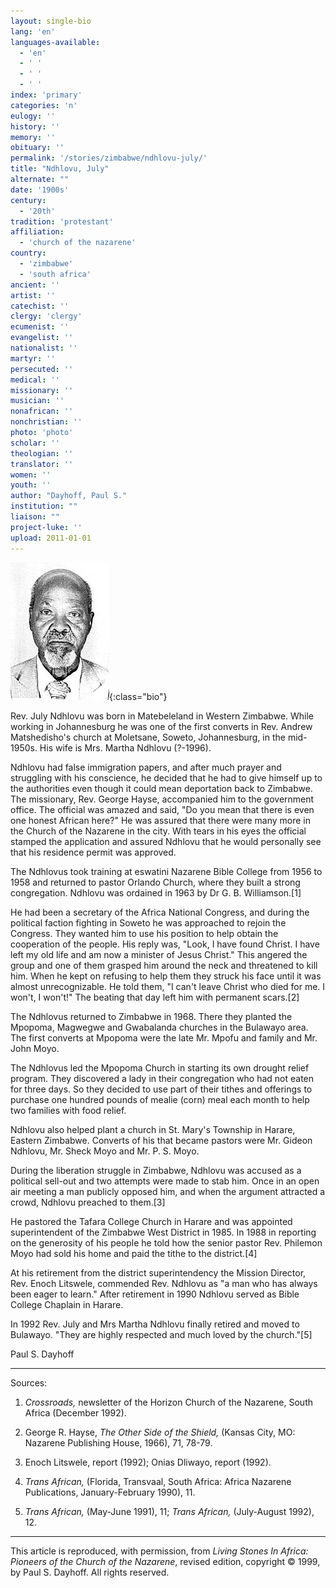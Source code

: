 ```yaml
---
layout: single-bio
lang: 'en'
languages-available:
  - 'en'
  - ' '
  - ' '
  - ' '
index: 'primary'
categories: 'n'
eulogy: ''
history: ''
memory: ''
obituary: ''
permalink: '/stories/zimbabwe/ndhlovu-july/'
title: "Ndhlovu, July"
alternate: ""
date: '1900s'
century:
  - '20th'
tradition: 'protestant'
affiliation:
  - 'church of the nazarene'
country:
  - 'zimbabwe'
  - 'south africa'
ancient: ''
artist: ''
catechist: ''
clergy: 'clergy'
ecumenist: ''
evangelist: ''
nationalist: ''
martyr: ''
persecuted: ''
medical: ''
missionary: ''
musician: ''
nonafrican: ''
nonchristian: ''
photo: 'photo'
scholar: ''
theologian: ''
translator: ''
women: ''
youth: ''
author: "Dayhoff, Paul S."
institution: ""
liaison: ""
project-luke: ''
upload: 2011-01-01
---
```


![July Ndhlovu](/images/bio-pics/zimbabwe/ndhlovu-july/ndhlovu_july.jpg){:class="bio"}

Rev. July Ndhlovu was born in Matebeleland in Western Zimbabwe. While working in Johannesburg he was one of the first converts in Rev. Andrew Matshedisho's church at Moletsane, Soweto, Johannesburg, in the mid-1950s.  His wife is Mrs. Martha Ndhlovu (?-1996).

Ndhlovu had false immigration papers, and after much prayer and struggling with his conscience, he decided that he had to give himself up to the authorities even though it could mean deportation back to Zimbabwe.  The missionary, Rev. George Hayse, accompanied him to the government office.  The official was amazed and said, "Do you mean that there is even one honest African here?"  He was assured that there were many more in the Church of the Nazarene in the city.  With tears in his eyes the official stamped the application and assured Ndhlovu that he would personally see that his residence permit was approved.

The Ndhlovus took training at eswatini Nazarene Bible College from 1956 to 1958 and returned to pastor Orlando Church, where they built a strong congregation.  Ndhlovu was ordained in 1963 by Dr G. B.  Williamson.[1]

He had been a secretary of the Africa National Congress, and during the political faction fighting in Soweto he was approached to rejoin the Congress.  They wanted him to use his position to help obtain the cooperation of the people.  His reply was, "Look, I have found Christ.  I have left my old life and am now a minister of Jesus Christ."  This angered the group and one of them grasped him around the neck and threatened to kill him.  When he kept on refusing to help them they struck his face until it was almost unrecognizable.  He told them, "I can't leave Christ who died for me.  I won't, I won't!"  The beating that day left him with permanent scars.[2]

The Ndhlovus returned to Zimbabwe in 1968.  There they planted the Mpopoma, Magwegwe and Gwabalanda churches in the Bulawayo area.  The first converts at Mpopoma were the late Mr. Mpofu and family and Mr. John Moyo.

The Ndhlovus led the Mpopoma Church in starting its own drought relief program.  They discovered a lady in their congregation who had not eaten for three days.  So they decided to use part of their tithes and offerings to purchase one hundred pounds of mealie (corn) meal each month to help two families with food relief.

Ndhlovu also helped plant a church in St. Mary's Township in Harare, Eastern Zimbabwe.  Converts of his that became pastors were Mr. Gideon Ndhlovu, Mr. Sheck Moyo and Mr. P. S. Moyo.

During the liberation struggle in Zimbabwe, Ndhlovu was accused as a political sell-out and two attempts were made to stab him.  Once in an open air meeting a man publicly opposed him, and when the argument attracted a crowd, Ndhlovu preached to them.[3]

He pastored the Tafara College Church in Harare and was appointed superintendent of the Zimbabwe West District in 1985. In 1988 in reporting on the generosity of his people he told how the senior pastor Rev. Philemon Moyo had sold his home and paid the tithe to the district.[4]

At his retirement from the district superintendency the Mission Director, Rev. Enoch Litswele, commended Rev. Ndhlovu as "a man who has always been eager to learn."  After retirement in 1990 Ndhlovu served as Bible College Chaplain in Harare.

In 1992 Rev. July and Mrs Martha Ndhlovu finally retired and moved to Bulawayo.  "They are highly respected and much loved by the church."[5]

Paul S. Dayhoff

---
Sources:

1. *Crossroads,* newsletter of the Horizon Church of the Nazarene, South Africa (December 1992).

2. George R. Hayse, *The Other Side of the Shield,* (Kansas City, MO: Nazarene Publishing House, 1966), 71, 78-79.

3. Enoch Litswele, report (1992); Onias Dliwayo, report (1992).

4. *Trans African,* (Florida, Transvaal, South Africa: Africa Nazarene Publications, January-February 1990), 11.

5. *Trans African,* (May-June 1991), 11; *Trans African,* (July-August 1992), 12.

---

This article is reproduced, with permission, from *Living Stones In Africa: Pioneers of the Church of the Nazarene*, revised edition, copyright &copy; 1999, by Paul S. Dayhoff.  All rights reserved.
